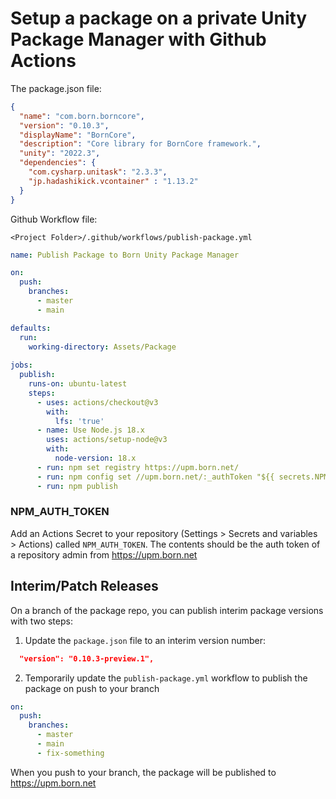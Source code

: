 ﻿# Setup a package on a private Unity Package Manager with Github Actions

The package.json file:

```json
{
  "name": "com.born.borncore",
  "version": "0.10.3",
  "displayName": "BornCore",
  "description": "Core library for BornCore framework.",
  "unity": "2022.3",
  "dependencies": {
    "com.cysharp.unitask": "2.3.3",
    "jp.hadashikick.vcontainer" : "1.13.2"
  }
}
```

Github Workflow file:

`<Project Folder>/.github/workflows/publish-package.yml`

```yaml
name: Publish Package to Born Unity Package Manager

on:
  push:
    branches:
      - master
      - main

defaults:
  run:
    working-directory: Assets/Package
    
jobs:
  publish:
    runs-on: ubuntu-latest
    steps:
      - uses: actions/checkout@v3
        with:
          lfs: 'true'
      - name: Use Node.js 18.x
        uses: actions/setup-node@v3
        with:
          node-version: 18.x
      - run: npm set registry https://upm.born.net/
      - run: npm config set //upm.born.net/:_authToken "${{ secrets.NPM_AUTH_TOKEN }}"
      - run: npm publish
```

### NPM_AUTH_TOKEN

Add an Actions Secret to your repository (Settings > Secrets and variables > Actions) called `NPM_AUTH_TOKEN`. The contents should be the auth token of a repository admin from https://upm.born.net

## Interim/Patch Releases

On a branch of the package repo, you can publish interim package versions with two steps:

1. Update the `package.json` file to an interim version number:
```json
  "version": "0.10.3-preview.1",
```
2. Temporarily update the `publish-package.yml` workflow to publish the package on push to your branch

```yaml
on:
  push:
    branches:
      - master
      - main
      - fix-something 
```

When you push to your branch, the package will be published to https://upm.born.net
